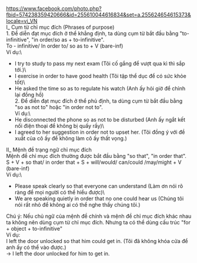 https://www.facebook.com/photo.php?fbid=574238359420666&id=255610044616834&set=a.255624654615373&locale=vi_VN
\
I_ Cụm từ chỉ mục đích (Phrases of purpose)\
1\. Để diễn đạt mục đích ở thể khẳng định, ta dùng cụm từ bắt đầu bằng "to-infinitive", "in order/so as + to-infinitive".\
To - infinitive/ In order to/ so as to + V (bare-inf)\
Ví dụ:\
- I try to study to pass my next exam (Tôi cố gắng để vượt qua kì thì sắp tới.)\
- I exercise in order to have good health (Tôi tập thể dục để có sức khỏe tốt)\
- He asked the time so as to regulate his watch (Anh ấy hỏi giờ để chỉnh lại đồng hồ)\
2\. Để diễn đạt mục đích ở thể phủ định, ta dùng cụm từ bắt đầu bằng "so as not to" hoặc "in order not to".\
Ví dụ:\
- He disconnected the phone so as not to be disturbed (Anh ấy ngắt kết nối điện thoại để không bị quấy rầy)\
- I agreed to her suggestion in order not to upset her. (Tôi đồng ý với đề xuất của cô ấy để không làm cô ấy thất vọng.)

II_ Mệnh đề trạng ngữ chỉ mục đích\
Mệnh đề chỉ mục đích thường được bắt đầu bằng "so that", "in order that".\
S + V + so that/ in order that + S + will/would/ can/could /may/might + V (bare-inf)\
Ví dụ:\
- Please speak clearly so that everyone can understand (Làm ơn nói rõ ràng để mọi người có thể hiểu được)\
- We are speaking quietly in order that no one could hear us (Chúng tôi nói rất nhỏ để không ai có thể nghe thấy chúng tôi.)

Chú ý: Nếu chủ ngữ của mệnh đề chính và mệnh đề chỉ mục đích khác nhau ta không nên dùng cụm từ chỉ mục đích. Nhưng ta có thể dùng cấu trúc "for + object + to-infinitive"\
Ví dụ:\
I left the door unlocked so that him could get in. (Tôi đã không khóa cửa để anh ấy có thể vào được.)\
→ I left the door unlocked for him to get in.